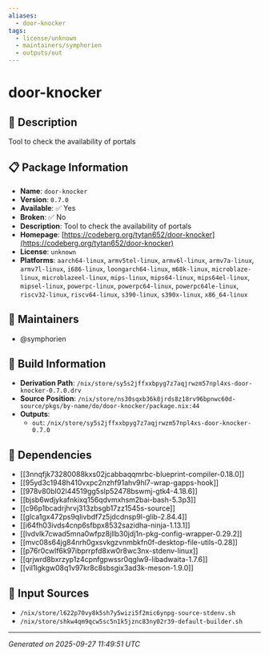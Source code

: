 ```yaml
---
aliases:
  - door-knocker
tags:
  - license/unknown
  - maintainers/symphorien
  - outputs/out
---
```


# door-knocker

## 📝 Description

Tool to check the availability of portals

## 📋 Package Information

- **Name**: `door-knocker`
- **Version**: `0.7.0`
- **Available**: ✅ Yes
- **Broken**: ✅ No
- **Description**: Tool to check the availability of portals
- **Homepage**: [https://codeberg.org/tytan652/door-knocker](https://codeberg.org/tytan652/door-knocker)
- **License**: `unknown`
- **Platforms**: `aarch64-linux`, `armv5tel-linux`, `armv6l-linux`, `armv7a-linux`, `armv7l-linux`, `i686-linux`, `loongarch64-linux`, `m68k-linux`, `microblaze-linux`, `microblazeel-linux`, `mips-linux`, `mips64-linux`, `mips64el-linux`, `mipsel-linux`, `powerpc-linux`, `powerpc64-linux`, `powerpc64le-linux`, `riscv32-linux`, `riscv64-linux`, `s390-linux`, `s390x-linux`, `x86_64-linux`
## 👥 Maintainers

- @symphorien


## 🔧 Build Information

- **Derivation Path**: `/nix/store/sy5s2jffxxbpyg7z7aqjrwzm57npl4xs-door-knocker-0.7.0.drv`
- **Source Position**: `/nix/store/ns30sqxb36k8jrds8z18rv96bpnwc60d-source/pkgs/by-name/do/door-knocker/package.nix:44`
- **Outputs**:
  - `out`:  `/nix/store/sy5s2jffxxbpyg7z7aqjrwzm57npl4xs-door-knocker-0.7.0`

## 🔗 Dependencies

- [[3nnqfjk73280088kxs02jcabbaqqmrbc-blueprint-compiler-0.18.0]]
- [[95yd3c1948h410vxpc2nzhf91ahv9hl7-wrap-gapps-hook]]
- [[978v80bl02l44519gg5slp52478bswmj-gtk4-4.18.6]]
- [[bjsb6wdjykafnkixq156qdvmxhsm2bai-bash-5.3p3]]
- [[c96p1bcadrjhrvj313zbsgb17zz1545s-source]]
- [[glca1gx472ps9qlivbdf7z5jdcdnsp9l-glib-2.84.4]]
- [[i64fh03ivds4cnp6sfbpx8532sazidha-ninja-1.13.1]]
- [[lvdvlk7cwad5mna0wfpz8jllb30jdj1n-pkg-config-wrapper-0.29.2]]
- [[mvc08s64jg84nrh0gxsvkgzvnmbkfn0f-desktop-file-utils-0.28]]
- [[p76r0cwlf6k97ibprrpfd8xw0r8wc3nx-stdenv-linux]]
- [[qrjwrd8bxrzyp1z4cpnfgpwssr0qglw9-libadwaita-1.7.6]]
- [[vil1lgkgw08q1v97kr8c8sbsgix3ad3k-meson-1.9.0]]

## 📁 Input Sources

- `/nix/store/l622p70vy8k5sh7y5wizi5f2mic6ynpg-source-stdenv.sh`
- `/nix/store/shkw4qm9qcw5sc5n1k5jznc83ny02r39-default-builder.sh`

---
*Generated on 2025-09-27 11:49:51 UTC*
